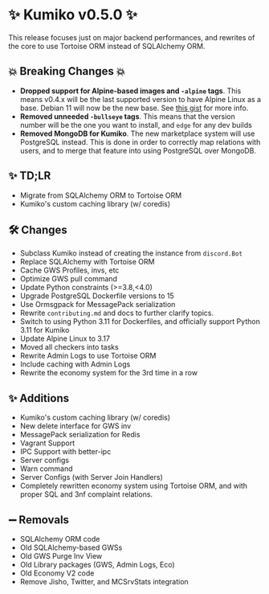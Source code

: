 # ✨ Kumiko v0.5.0 ✨

This release focuses just on major backend performances, and rewrites of the core to use Tortoise ORM instead of SQLAlchemy ORM.

## :boom: Breaking Changes :boom:

- **Dropped support for Alpine-based images and `-alpine` tags**. This means v0.4.x will be the last supported version to have Alpine Linux as a base. Debian 11 will now be the new base. See [this gist](https://gist.github.com/No767/76d87bce5e6fcb1e682d2ff932c2a6b7) for more info.
- **Removed unneeded `-bullseye` tags**. This means that the version number will be the one you want to install, and `edge` for any dev builds
- **Removed MongoDB for Kumiko**. The new marketplace system will use PostgreSQL instead. This is done in order to correctly map relations with users, and to merge that feature into using PostgreSQL over MongoDB.

## ✨ TD;LR

- Migrate from SQLAlchemy ORM to Tortoise ORM
- Kumiko's custom caching library (w/ coredis)

## 🛠️ Changes
- Subclass Kumiko instead of creating the instance from `discord.Bot`
- Replace SQLAlchemy with Tortoise ORM
- Cache GWS Profiles, invs, etc
- Optimize GWS pull command
- Update Python constraints (>=3.8,<4.0)
- Upgrade PostgreSQL Dockerfile versions to 15
- Use Ormsgpack for MessagePack serialization
- Rewrite `contributing.md` and docs to further clarify topics.
- Switch to using Python 3.11 for Dockerfiles, and officially support Python 3.11 for Kumiko
- Update Alpine Linux to 3.17
- Moved all checkers into tasks
- Rewrite Admin Logs to use Tortoise ORM
- Include caching with Admin Logs
- Rewrite the economy system for the 3rd time in a row

## ✨ Additions

- Kumiko's custom caching library (w/ coredis)
- New delete interface for GWS inv
- MessagePack serialization for Redis
- Vagrant Support
- IPC Support with better-ipc
- Server configs
- Warn command
- Server Configs (with Server Join Handlers)
- Completely rewritten economy system using Tortoise ORM, and with proper SQL and 3nf complaint relations.

## ➖ Removals
- SQLAlchemy ORM code
- Old SQLAlchemy-based GWSs
- Old GWS Purge Inv View
- Old Library packages (GWS, Admin Logs, Eco)
- Old Economy V2 code
- Remove Jisho, Twitter, and MCSrvStats integration